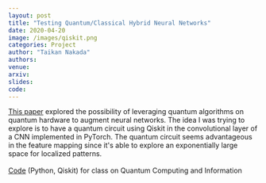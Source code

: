 ```yaml
---
layout: post
title: "Testing Quantum/Classical Hybrid Neural Networks"
date: 2020-04-20
image: /images/qiskit.png
categories: Project
author: "Taikan Nakada"
authors:
venue:
arxiv:
slides:
code:
---
```


[This paper](https://arxiv.org/abs/1911.02998) explored the possibility of leveraging quantum algorithms on quantum hardware to augment neural networks. The idea I was trying to explore is to have a quantum circuit using Qiskit in the convolutional layer of a CNN implemented in PyTorch. The quantum circuit seems advantageous in the feature mapping since it's able to explore an exponentially large space for localized patterns.\
\
[Code](https://github.com/tnakada/physics/tree/master/quantumcomputing) (Python, Qiskit) for class on Quantum Computing and Information

